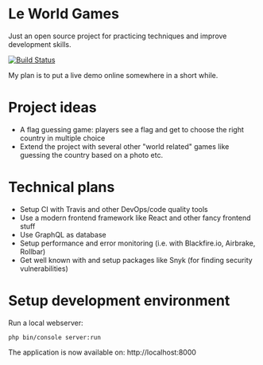 Le World Games
========

Just an open source project for practicing techniques and improve development skills.

[![Build Status](https://travis-ci.org/kevindh89/le-world-games.svg?branch=master)](https://travis-ci.org/kevindh89/le-world-games)

My plan is to put a live demo online somewhere in a short while.

# Project ideas

* A flag guessing game: players see a flag and get to choose the right country in multiple choice
* Extend the project with several other "world related" games like guessing the country based on a photo etc.

# Technical plans

* Setup CI with Travis and other DevOps/code quality tools
* Use a modern frontend framework like React and other fancy frontend stuff
* Use GraphQL as database
* Setup performance and error monitoring (i.e. with Blackfire.io, Airbrake, Rollbar)
* Get well known with and setup packages like Snyk (for finding security vulnerabilities)

# Setup development environment

Run a local webserver:
```
php bin/console server:run
```

The application is now available on: http://localhost:8000